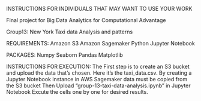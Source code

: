 INSTRUCTIONS FOR INDIVIDUALS THAT MAY WANT TO USE YOUR WORK

Final project for Big Data Analytics for Computational Advantage

Group13: New York Taxi data Analysis and patterns 

REQUIREMENTS:
Amazon S3
Amazon Sagemaker
Python
Jupyter Notebook

PACKAGES:
Numpy
Seaborn
Pandas
Matplotlib

INSTRUCTIONS FOR EXECUTION:
The First step is to create an S3 bucket and upload the data that’s chosen. Here it’s the taxi_data.csv.
By creating a Jupyter Notebook instance in AWS Sagemaker data must be copied from the S3 bucket
Then Upload “group-13-taxi-data-analysis.ipynb” in Jupyter Notebook
Excute the cells one by one for desired results.
